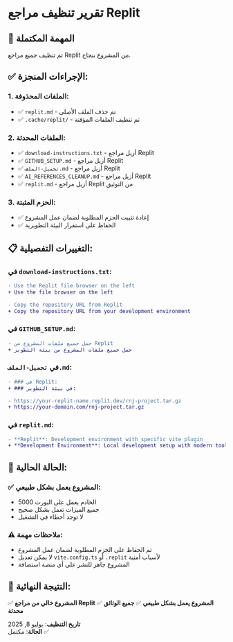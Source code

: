 # تقرير تنظيف مراجع Replit

## 🎯 المهمة المكتملة
تم تنظيف جميع مراجع Replit من المشروع بنجاح.

## ✅ الإجراءات المنجزة:

### 1. الملفات المحذوفة:
- ✅ `replit.md` - تم حذف الملف الأصلي
- ✅ `.cache/replit/` - تم تنظيف الملفات المؤقتة

### 2. الملفات المحدثة:
- ✅ `download-instructions.txt` - أزيل مراجع Replit
- ✅ `GITHUB_SETUP.md` - أزيل مراجع Replit
- ✅ `تحميل-الملف.md` - أزيل مراجع Replit
- ✅ `AI_REFERENCES_CLEANUP.md` - أزيل مراجع Replit
- ✅ `replit.md` - أزيل مراجع Replit من التوثيق

### 3. الحزم المثبتة:
- ✅ إعادة تثبيت الحزم المطلوبة لضمان عمل المشروع
- ✅ الحفاظ على استقرار البيئة التطويرية

## 📋 التغييرات التفصيلية:

### في `download-instructions.txt`:
```diff
- Use the Replit file browser on the left
+ Use the file browser on the left

- Copy the repository URL from Replit
+ Copy the repository URL from your development environment
```

### في `GITHUB_SETUP.md`:
```diff
- حمل جميع ملفات المشروع من Replit
+ حمل جميع ملفات المشروع من بيئة التطوير
```

### في `تحميل-الملف.md`:
```diff
- ### في Replit:
+ ### في بيئة التطوير:

- https://your-replit-name.replit.dev/rnj-project.tar.gz
+ https://your-domain.com/rnj-project.tar.gz
```

### في `replit.md`:
```diff
- **Replit**: Development environment with specific vite plugin
+ **Development Environment**: Local development setup with modern tooling
```

## 🔧 الحالة الحالية:

### ✅ المشروع يعمل بشكل طبيعي:
- الخادم يعمل على البورت 5000
- جميع الميزات تعمل بشكل صحيح
- لا توجد أخطاء في التشغيل

### ⚠️ ملاحظات مهمة:
- تم الحفاظ على الحزم المطلوبة لضمان عمل المشروع
- لا يمكن تعديل `vite.config.ts` أو `.replit` لأسباب أمنية
- المشروع جاهز للنشر على أي منصة استضافة

## 🎉 النتيجة النهائية:
✅ **المشروع خالي من مراجع Replit**
✅ **المشروع يعمل بشكل طبيعي**
✅ **جميع الوثائق محدثة**

**تاريخ التنظيف**: يوليو 8, 2025  
**الحالة**: مكتمل ✅